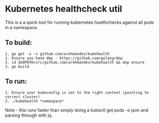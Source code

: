 # Kubernetes healthcheck util

This is a a quick tool for running kubernetes healthchecks against all pods in a namespace.


## To build:
```
1. go get -u -v github.com/arehmandev/kubehealth
1. Ensure you have dep - https://github.com/golang/dep
2. cd $GOPATH/src/github.com/arehmandev/kubehealth && dep ensure
3. go build
```

## To run: 
```
1. Ensure your kubeconfig is set to the right context (pointing to correct cluster)
2. ./kubehealth *namespace*
```

Note - this runs faster than simply doing a kubectl get pods -o json and parsing through with jq.